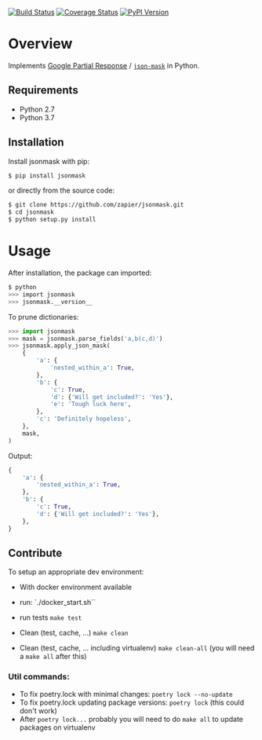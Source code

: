 [![Build Status](https://img.shields.io/travis/zapier/jsonmask/master.svg)](https://travis-ci.org/zapier/jsonmask) [![Coverage Status](https://img.shields.io/coveralls/zapier/jsonmask/master.svg)](https://coveralls.io/r/zapier/jsonmask) [![PyPI Version](https://img.shields.io/pypi/v/jsonmask.svg)](https://pypi.org/project/jsonmask)

# Overview

Implements [Google Partial Response](https://developers.google.com/discovery/v1/performance#partial-response) / [`json-mask`](https://github.com/nemtsov/json-mask) in Python.

## Requirements

- Python 2.7
- Python 3.7

## Installation

Install jsonmask with pip:

```sh
$ pip install jsonmask
```

or directly from the source code:

```sh
$ git clone https://github.com/zapier/jsonmask.git
$ cd jsonmask
$ python setup.py install
```

# Usage

After installation, the package can imported:

```sh
$ python
>>> import jsonmask
>>> jsonmask.__version__
```

To prune dictionaries:

```py
>>> import jsonmask
>>> mask = jsonmask.parse_fields('a,b(c,d)')
>>> jsonmask.apply_json_mask(
    {
        'a': {
            'nested_within_a': True,
        },
        'b': {
            'c': True,
            'd': {'Will get included?': 'Yes'},
            'e': 'Tough luck here',
        },
        'c': 'Definitely hopeless',
    },
    mask,
)
```

Output:

```py
{
    'a': {
        'nested_within_a': True,
    },
    'b': {
        'c': True,
        'd': {'Will get included?': 'Yes'},
    },
}
```

## Contribute

To setup an appropriate dev environment:

- With docker environment available
- run: `./docker_start.sh``

- run tests `make test`

- Clean (test, cache, ...) `make clean`

- Clean (test, cache, ... including virtualenv) `make clean-all` (you will need a `make all` after this)

### Util commands:

- To fix poetry.lock with minimal changes: `poetry lock --no-update`
- To fix poetry.lock updating package versions: `poetry lock` (this could don't work)
- After `poetry lock...` probably you will need to do `make all` to update packages on virtualenv
